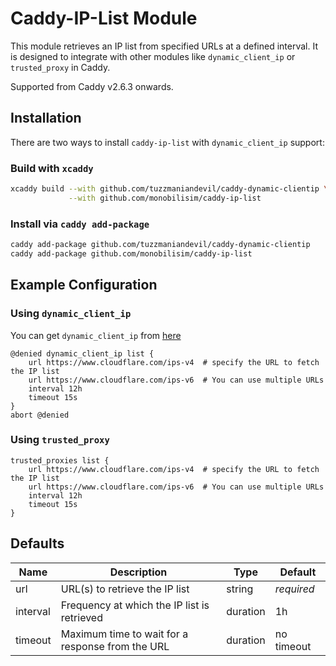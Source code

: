 # Caddy-IP-List Module

This module retrieves an IP list from specified URLs at a defined interval. It is designed to integrate with other modules like `dynamic_client_ip` or `trusted_proxy` in Caddy.

Supported from Caddy v2.6.3 onwards.

## Installation

There are two ways to install `caddy-ip-list` with `dynamic_client_ip` support:

### Build with `xcaddy`

```bash
xcaddy build --with github.com/tuzzmaniandevil/caddy-dynamic-clientip \
             --with github.com/monobilisim/caddy-ip-list
```

### Install via `caddy add-package`

```bash
caddy add-package github.com/tuzzmaniandevil/caddy-dynamic-clientip
caddy add-package github.com/monobilisim/caddy-ip-list
```

## Example Configuration

### Using `dynamic_client_ip`

You can get `dynamic_client_ip` from [here](https://github.com/tuzzmaniandevil/caddy-dynamic-clientip)

```caddy
@denied dynamic_client_ip list {
    url https://www.cloudflare.com/ips-v4  # specify the URL to fetch the IP list
    url https://www.cloudflare.com/ips-v6  # You can use multiple URLs
    interval 12h
    timeout 15s
}
abort @denied
```

### Using `trusted_proxy`

```caddy
trusted_proxies list {
    url https://www.cloudflare.com/ips-v4  # specify the URL to fetch the IP list
    url https://www.cloudflare.com/ips-v6  # You can use multiple URLs
    interval 12h
    timeout 15s
}
```

## Defaults

| Name     | Description                                      | Type     | Default    |
| -------- | ------------------------------------------------ | -------- | ---------- |
| url      | URL(s) to retrieve the IP list                   | string   | *required* |
| interval | Frequency at which the IP list is retrieved      | duration | 1h         |
| timeout  | Maximum time to wait for a response from the URL | duration | no timeout |
